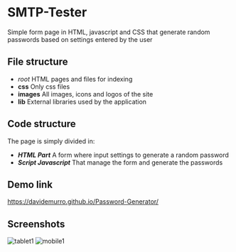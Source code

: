 # SMTP-Tester

Simple form page in HTML, javascript and CSS that generate random passwords based on settings entered by the user

## File structure

- _root_
  HTML pages and files for indexing
- **css**
  Only css files
- **images**
  All images, icons and logos of the site
- **lib**
  External libraries used by the application

## Code structure

The page is simply divided in:

- **_HTML Part_**
  A form where input settings to generate a random password
- **_Script Javascript_**
  That manage the form and generate the passwords

## Demo link

https://davidemurro.github.io/Password-Generator/

## Screenshots

![tablet1](https://github.com/DavideMurro/Password-Generator/assets/118051417/e842af43-4bb1-470d-b969-1a7eb34c3f57)
![mobile1](https://github.com/DavideMurro/Password-Generator/assets/118051417/e3fb93b5-9f75-40b6-aa26-93874453dd98)

